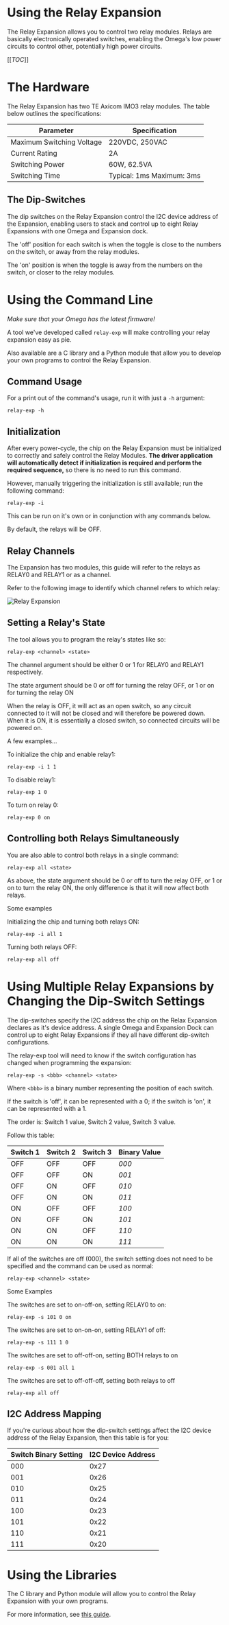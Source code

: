 # Using the Relay Expansion

The Relay Expansion allows you to control two relay modules. Relays are basically electronically operated switches, enabling the Omega's low power circuits to control other, potentially high power circuits.


[[_TOC_]]


[//]: # (Hardware)

# The Hardware
The Relay Expansion has two TE Axicom IMO3 relay modules. The table below outlines the specifications:

| Parameter                 | Specification             |
|---------------------------|---------------------------|
| Maximum Switching Voltage | 220VDC, 250VAC            |
| Current Rating            | 2A                        |
| Switching Power           | 60W, 62.5VA               |
| Switching Time            | Typical: 1ms Maximum: 3ms |



## The Dip-Switches

The dip switches on the Relay Expansion control the I2C device address of the Expansion, enabling users to stack and control up to eight Relay Expansions with one Omega and Expansion dock.

The 'off' position for each switch is when the toggle is close to the numbers on the switch, or away from the relay modules.

The 'on' position is when the toggle is away from the numbers on the switch, or closer to the relay modules.



[//]: # (Using relay-exp)

# Using the Command Line

*Make sure that your Omega has the latest firmware!*

A tool we've developed called `relay-exp` will make controlling your relay expansion easy as pie.

Also available are a C library and a Python module that allow you to develop your own programs to control the Relay Expansion.


## Command Usage

For a print out of the command's usage, run it with just a `-h` argument:

```
relay-exp -h
```

## Initialization

After every power-cycle, the chip on the Relay Expansion must be initialized to correctly and safely control the Relay Modules. **The driver application will automatically detect if initialization is required and perform the required sequence,** so there is no need to run this command.

However, manually triggering the initialization is still available; run the following command:

```
relay-exp -i
```

This can be run on it's own or in conjunction with any commands below.

By default, the relays will be OFF.

## Relay Channels

The Expansion has two modules, this guide will refer to the relays as RELAY0 and RELAY1 or as a channel.

Refer to the following image to identify which channel refers to which relay:

![Relay Expansion](//i.imgur.com/Wk6Z9lW.png)

## Setting a Relay's State

The tool allows you to program the relay's states like so:

```
relay-exp <channel> <state>
```

The channel argument should be either 0 or 1 for RELAY0 and RELAY1 respectively.

The state argument should be 0 or off for turning the relay OFF, or 1 or on for turning the relay ON

When the relay is OFF, it will act as an open switch, so any circuit connected to it will not be closed and will therefore be powered down. When it is ON, it is essentially a closed switch, so connected circuits will be powered on.

A few examples...

To initialize the chip and enable relay1:

```
relay-exp -i 1 1
```

To disable relay1:

```
relay-exp 1 0
```

To turn on relay 0:

```
relay-exp 0 on
```

## Controlling both Relays Simultaneously

You are also able to control both relays in a single command:

```
relay-exp all <state>
```

As above, the state argument should be 0 or off to turn the relay OFF, or 1 or on to turn the relay ON, the only difference is that it will now affect both relays.

Some examples

Initializing the chip and turning both relays ON:

```
relay-exp -i all 1
```

Turning both relays OFF:

```
relay-exp all off
```


[//]: # (Switch Explanation)

# Using Multiple Relay Expansions by Changing the Dip-Switch Settings

The dip-switches specify the I2C address the chip on the Relax Expansion declares as it's device address. A single Omega and Expansion Dock can control up to eight Relay Expansions if they all have different dip-switch configurations.

The relay-exp tool will need to know if the switch configuration has changed when programming the expansion:

```
relay-exp -s <bbb> <channel> <state>
```

Where `<bbb>` is a binary number representing the position of each switch. 

If the switch is 'off', it can be represented with a 0; if the switch is 'on', it can be represented with a 1.

The order is: Switch 1 value, Switch 2 value, Switch 3 value.

Follow this table:

| Switch 1 | Switch 2 | Switch 3 | Binary Value |
|----------|----------|----------|--------------|
| OFF      | OFF      | OFF      | *000*        |
| OFF      | OFF      | ON       | *001*        |
| OFF      | ON       | OFF      | *010*        |
| OFF      | ON       | ON       | *011*        |
| ON       | OFF      | OFF      | *100*        |
| ON       | OFF      | ON       | *101*        |
| ON       | ON       | OFF      | *110*        |
| ON       | ON       | ON       | *111*        |

If all of the switches are off (000), the switch setting does not need to be specified and the command can be used as normal:

```
relay-exp <channel> <state>
```

Some Examples

The switches are set to on-off-on, setting RELAY0 to on:

```
relay-exp -s 101 0 on
```

The switches are set to on-on-on, setting RELAY1 of off:

```
relay-exp -s 111 1 0
```

The switches are set to off-off-on, setting BOTH relays to on

```
relay-exp -s 001 all 1
```

The switches are set to off-off-off, setting both relays to off

```
relay-exp all off
```


[//]: # (I2C Address Mapping)

## I2C Address Mapping

If you're curious about how the dip-switch settings affect the I2C device address of the Relay Expansion, then this table is for you:

| Switch Binary Setting | I2C Device Address |
|-----------------------|--------------------|
| 000                   | 0x27               |
| 001                   | 0x26               |
| 010                   | 0x25               |
| 011                   | 0x24               |
| 100                   | 0x23               |
| 101                   | 0x22               |
| 110                   | 0x21               |
| 111                   | 0x20               |



[//]: # (Using the Libraries)

# Using the Libraries

The C library and Python module will allow you to control the Relay Expansion with your own programs.

For more information, see [this guide](../../Documentation/Relay-Expansion-Library).



